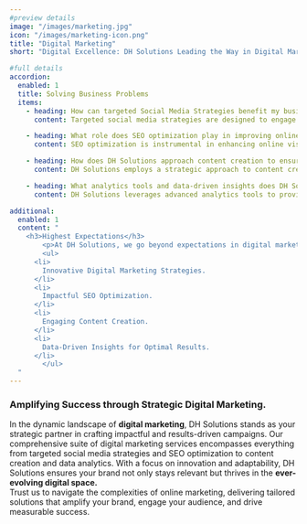 ```yaml
---
#preview details
image: "/images/marketing.jpg"
icon: "/images/marketing-icon.png"
title: "Digital Marketing"
short: "Digital Excellence: DH Solutions Leading the Way in Digital Marketing."

#full details
accordion:
  enabled: 1
  title: Solving Business Problems
  items:
    - heading: How can targeted Social Media Strategies benefit my business and enhance brand visibility?
      content: Targeted social media strategies are designed to engage specific audiences, increase brand visibility, and drive meaningful interactions, providing a potent avenue for businesses to connect with their target markets.

    - heading: What role does SEO optimization play in improving online visibility and attracting organic traffic?
      content: SEO optimization is instrumental in enhancing online visibility by improving search engine rankings, attracting organic traffic, and ensuring that your business is easily discoverable by potential customers.

    - heading: How does DH Solutions approach content creation to ensure it resonates with the target audience?
      content: DH Solutions employs a strategic approach to content creation, focusing on understanding your target audience, tailoring content to their preferences, and delivering compelling narratives that resonate and drive engagement.

    - heading: What analytics tools and data-driven insights does DH Solutions provide to measure the success of digital marketing campaigns?
      content: DH Solutions leverages advanced analytics tools to provide comprehensive data-driven insights, allowing businesses to measure the success of their digital marketing campaigns, track key performance indicators, and refine strategies for optimal results.

additional:
  enabled: 1
  content: "
    <h3>Highest Expectations</h3>
		<p>At DH Solutions, we go beyond expectations in digital marketing, leveraging innovative strategies to elevate your brand's online presence. From targeted social media campaigns to impactful SEO and engaging content creation, we're committed to setting unprecedented benchmarks for your success in the dynamic world of digital marketing. Trust DH Solutions to redefine excellence and propel your brand to new heights.</p>
		<ul>
      <li>
        Innovative Digital Marketing Strategies.
      </li>
      <li>
        Impactful SEO Optimization.
      </li>
      <li>
        Engaging Content Creation.
      </li>
      <li>
        Data-Driven Insights for Optimal Results.
      </li>
		</ul>
  "
---
```


### Amplifying Success through Strategic Digital Marketing.

In the dynamic landscape of **digital marketing**, DH Solutions stands as your strategic partner in crafting impactful and results-driven campaigns. Our comprehensive suite of digital marketing services encompasses everything from targeted social media strategies and SEO optimization to content creation and data analytics. With a focus on innovation and adaptability, DH Solutions ensures your brand not only stays relevant but thrives in the **ever-evolving digital space.** 
<br>Trust us to navigate the complexities of online marketing, delivering tailored solutions that amplify your brand, engage your audience, and drive measurable success.   